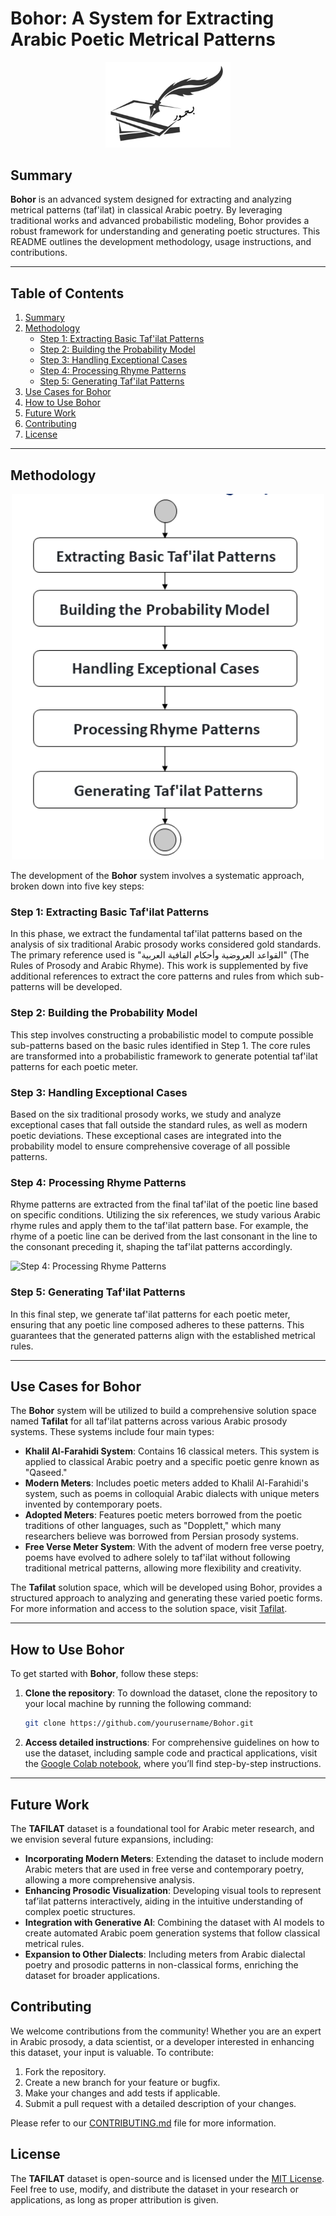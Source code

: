 # Bohor: A System for Extracting Arabic Poetic Metrical Patterns

 <p align="center"> 
 <img src = "https://raw.githubusercontent.com/NoorBayan/Bohor/main/images/BohorLogo.png" width = "200px"/>
 </p>

## Summary
**Bohor** is an advanced system designed for extracting and analyzing metrical patterns (taf'ilat) in classical Arabic poetry. By leveraging traditional works and advanced probabilistic modeling, Bohor provides a robust framework for understanding and generating poetic structures. This README outlines the development methodology, usage instructions, and contributions.

---

## Table of Contents
1. [Summary](#summary)
2. [Methodology](#methodology)
   - [Step 1: Extracting Basic Taf'ilat Patterns](#step-1-extracting-basic-tafilat-patterns)
   - [Step 2: Building the Probability Model](#step-2-building-the-probability-model)
   - [Step 3: Handling Exceptional Cases](#step-3-handling-exceptional-cases)
   - [Step 4: Processing Rhyme Patterns](#step-4-processing-rhyme-patterns)
   - [Step 5: Generating Taf'ilat Patterns](#step-5-generating-tafilat-patterns)
3. [Use Cases for Bohor](#use-cases-for-Bohor)
4. [How to Use Bohor](#how-to-use-Bohor)
5. [Future Work](#future-work)
6. [Contributing](#contributing)
7. [License](#license)

---

## Methodology

 <p align="center"> 
 <img src = "https://raw.githubusercontent.com/NoorBayan/Bohor/main/images/BohorMethodology.png" width = "500px"/>
 </p>
 
The development of the **Bohor** system involves a systematic approach, broken down into five key steps:

### Step 1: Extracting Basic Taf'ilat Patterns
In this phase, we extract the fundamental taf'ilat patterns based on the analysis of six traditional Arabic prosody works considered gold standards. The primary reference used is "القواعد العروضية وأحكام القافية العربية" (The Rules of Prosody and Arabic Rhyme). This work is supplemented by five additional references to extract the core patterns and rules from which sub-patterns will be developed.

### Step 2: Building the Probability Model
This step involves constructing a probabilistic model to compute possible sub-patterns based on the basic rules identified in Step 1. The core rules are transformed into a probabilistic framework to generate potential taf'ilat patterns for each poetic meter.

### Step 3: Handling Exceptional Cases
Based on the six traditional prosody works, we study and analyze exceptional cases that fall outside the standard rules, as well as modern poetic deviations. These exceptional cases are integrated into the probability model to ensure comprehensive coverage of all possible patterns.

### Step 4: Processing Rhyme Patterns
Rhyme patterns are extracted from the final taf'ilat of the poetic line based on specific conditions. Utilizing the six references, we study various Arabic rhyme rules and apply them to the taf'ilat pattern base. For example, the rhyme of a poetic line can be derived from the last consonant in the line to the consonant preceding it, shaping the taf'ilat patterns accordingly.

![Step 4: Processing Rhyme Patterns](path_to_image_step_4)

### Step 5: Generating Taf'ilat Patterns
In this final step, we generate taf'ilat patterns for each poetic meter, ensuring that any poetic line composed adheres to these patterns. This guarantees that the generated patterns align with the established metrical rules.

---

## Use Cases for Bohor

The **Bohor** system will be utilized to build a comprehensive solution space named **Tafilat** for all taf'ilat patterns across various Arabic prosody systems. These systems include four main types:

- **Khalil Al-Farahidi System**: Contains 16 classical meters. This system is applied to classical Arabic poetry and a specific poetic genre known as "Qaseed."
- **Modern Meters**: Includes poetic meters added to Khalil Al-Farahidi's system, such as poems in colloquial Arabic dialects with unique meters invented by contemporary poets.
- **Adopted Meters**: Features poetic meters borrowed from the poetic traditions of other languages, such as "Dopplett," which many researchers believe was borrowed from Persian prosody systems.
- **Free Verse Meter System**: With the advent of modern free verse poetry, poems have evolved to adhere solely to taf'ilat without following traditional metrical patterns, allowing more flexibility and creativity.

The **Tafilat** solution space, which will be developed using Bohor, provides a structured approach to analyzing and generating these varied poetic forms. For more information and access to the solution space, visit [Tafilat](https://github.com/yourusername/Tafilat).

---

## How to Use Bohor

To get started with **Bohor**, follow these steps:

1. **Clone the repository**:
   To download the dataset, clone the repository to your local machine by running the following command:
   ```bash
   git clone https://github.com/yourusername/Bohor.git

2. **Access detailed instructions**:
   For comprehensive guidelines on how to use the dataset, including sample code and practical applications, visit the [Google Colab notebook](https://colab.research.google.com/your-notebook-link), where you’ll find step-by-step instructions.

---

## Future Work
The **TAFILAT** dataset is a foundational tool for Arabic meter research, and we envision several future expansions, including:

- **Incorporating Modern Meters**: Extending the dataset to include modern Arabic meters that are used in free verse and contemporary poetry, allowing a more comprehensive analysis.
- **Enhancing Prosodic Visualization**: Developing visual tools to represent taf’ilat patterns interactively, aiding in the intuitive understanding of complex poetic structures.
- **Integration with Generative AI**: Combining the dataset with AI models to create automated Arabic poem generation systems that follow classical metrical rules.
- **Expansion to Other Dialects**: Including meters from Arabic dialectal poetry and prosodic patterns in non-classical forms, enriching the dataset for broader applications.

## Contributing
We welcome contributions from the community! Whether you are an expert in Arabic prosody, a data scientist, or a developer interested in enhancing this dataset, your input is valuable. To contribute:

1. Fork the repository.
2. Create a new branch for your feature or bugfix.
3. Make your changes and add tests if applicable.
4. Submit a pull request with a detailed description of your changes.

Please refer to our [CONTRIBUTING.md](CONTRIBUTING.md) file for more information.

## License
The **TAFILAT** dataset is open-source and is licensed under the [MIT License](LICENSE.md). Feel free to use, modify, and distribute the dataset in your research or applications, as long as proper attribution is given.
